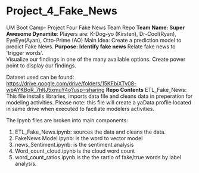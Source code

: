 # Project_4_Fake_News
UM Boot Camp- Project Four Fake News Team Repo
**Team Name: Super Awesome Dynamite**:
  Players are: K-Dog-yo (Kirsten), Dr-Cool(Ryan),  EyeEye(Ayan), Otto-Prime (AO)
  Main Idea:  Create a prediction model to predict Fake News.
**Purpose: Identify fake news**
 Relate fake news to 'trigger words'.  
 Visualize our findings in one of the many available options. 
 Create power point to display our findings. 


Dataset used can be found:  https://drive.google.com/drive/folders/15KFbiXTy08-wbAYKBoR_7hltJ5xmuY4o?usp=sharing
**Repo Contents**
ETL_Fake_News: This file installs libraries, imports data file and cleans data in preperation for modeling activities. 
Please note: this file will create a yaData profile located in same drive when executed to faciliate modelers activities. 


The Ipynb files are broken into main components:

1. ETL_Fake_News.ipynb: sources the data and cleans the data.
2. FakeNews Model.ipynb: is the word to vector model
3. news_Sentiment.ipynb: is the sentiment analysis
4. Word_count_cloud.ipynb is the cloud word count
5. word_count_ratios.ipynb is the the rartio of fake/true words by label analysis.

   
